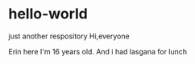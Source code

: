 # hello-world
just another respository
Hi,everyone

Erin here I'm 16 years old.
And i had lasgana for lunch
